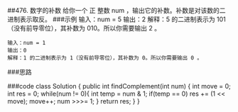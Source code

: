 ##476. 数字的补数
给你一个 正 整数 num ，输出它的补数。补数是对该数的二进制表示取反。
###示例
    输入：num = 5
    输出：2
    解释：5 的二进制表示为 101（没有前导零位），其补数为 010。所以你需要输出 2 。
    
    输入：num = 1
    输出：0
    解释：1 的二进制表示为 1（没有前导零位），其补数为 0。所以你需要输出 0 。
###思路
    
###code
    class Solution {
        public int findComplement(int num) {
            int move = 0;
            int res = 0;
            while(num != 0){
                int temp = num & 1;
                if(temp == 0) res += (1 << move);
                move++;
                num >>>= 1;
            }
            return res;
        }
    }
